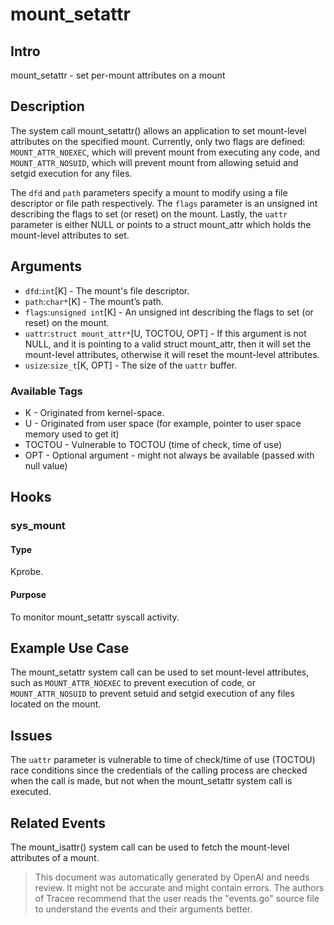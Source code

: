 
# mount_setattr

## Intro
mount_setattr - set per-mount attributes on a mount

## Description
The system call mount_setattr() allows an application to set mount-level attributes on the specified mount. Currently, only two flags are defined: `MOUNT_ATTR_NOEXEC`, which will prevent mount from executing any code, and `MOUNT_ATTR_NOSUID`, which will prevent mount from allowing setuid and setgid execution for any files.

The `dfd` and `path` parameters specify a mount to modify using a file descriptor or file path respectively. The `flags` parameter is an unsigned int describing the flags to set (or reset) on the mount. Lastly, the `uattr` parameter is either NULL or points to a struct mount_attr which holds the mount-level attributes to set.

## Arguments
* `dfd`:`int`[K] - The mount's file descriptor. 
* `path`:`char*`[K] - The mount’s path.
* `flags`:`unsigned int`[K] - An unsigned int describing the flags to set (or reset) on the mount.
* `uattr`:`struct mount_attr*`[U, TOCTOU, OPT] - If this argument is not NULL, and it is pointing to a valid struct mount_attr, then it will set the mount-level attributes, otherwise it will reset the mount-level attributes.  
* `usize`:`size_t`[K, OPT] - The size of the `uattr` buffer.

### Available Tags
* K - Originated from kernel-space.
* U - Originated from user space (for example, pointer to user space memory used to get it)
* TOCTOU - Vulnerable to TOCTOU (time of check, time of use)
* OPT - Optional argument - might not always be available (passed with null value)

## Hooks
### sys_mount
#### Type
Kprobe.
#### Purpose
To monitor mount_setattr syscall activity.

## Example Use Case
The mount_setattr system call can be used to set mount-level attributes, such as `MOUNT_ATTR_NOEXEC` to prevent execution of code, or `MOUNT_ATTR_NOSUID` to prevent setuid and setgid execution of any files located on the mount.

## Issues
The `uattr` parameter is vulnerable to time of check/time of use (TOCTOU) race conditions since the credentials of the calling process are checked when the call is made, but not when the mount_setattr system call is executed.

## Related Events
The mount_isattr() system call can be used to fetch the mount-level attributes of a mount.

> This document was automatically generated by OpenAI and needs review. It might
> not be accurate and might contain errors. The authors of Tracee recommend that
> the user reads the "events.go" source file to understand the events and their
> arguments better.
